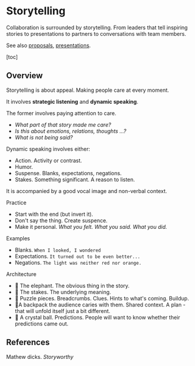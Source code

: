 # Storytelling

Collaboration is surrounded by storytelling. From leaders that tell inspiring stories to presentations to partners to conversations with team members.

See also [proposals](../collaboration/proposals.md), [presentations](./presentations.md).

[toc]

## Overview

Storytelling is about appeal. Making people care at every moment.

It involves **strategic listening** and **dynamic speaking**. 

The former involves paying attention to care. 

- *What part of that story made me care?*
- *Is this about emotions, relations, thoughts ...?*
- *What is not being said?*

Dynamic speaking involves either:

- Action. Activity or contrast.
- Humor.
- Suspense. Blanks, expectations, negations.
- Stakes. Something significant. A reason to listen.

It is accompanied by a good vocal image and non-verbal context.



Practice

- Start with the end (but invert it).
- Don't say the thing. Create suspence.
- Make it personal. *What you felt. What you said. What you did.*



Examples

- Blanks. `When I looked, I wondered`
- Expectations. `It turned out to be even better...`
- Negations. `The light was neither red nor orange.`



Architecture

- 🐘 The elephant. The obvious thing in the story.
- 🌊 The stakes. The underlying meaning.
- 🧩 Puzzle pieces. Breadcrumbs. Clues. Hints to what's coming. Buildup.
- 🎒A backpack the audience caries with them. Shared context. A plan - that will unfold itself just a bit different.
- 🔮 A crystal ball. Predictions. People will want to know whether their predictions came out.



## References

Mathew dicks. *Storyworthy*

